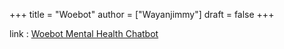 +++
title = "Woebot"
author = ["Wayanjimmy"]
draft = false
+++

link
: [Woebot Mental Health Chatbot](https://woebothealth.com/)
